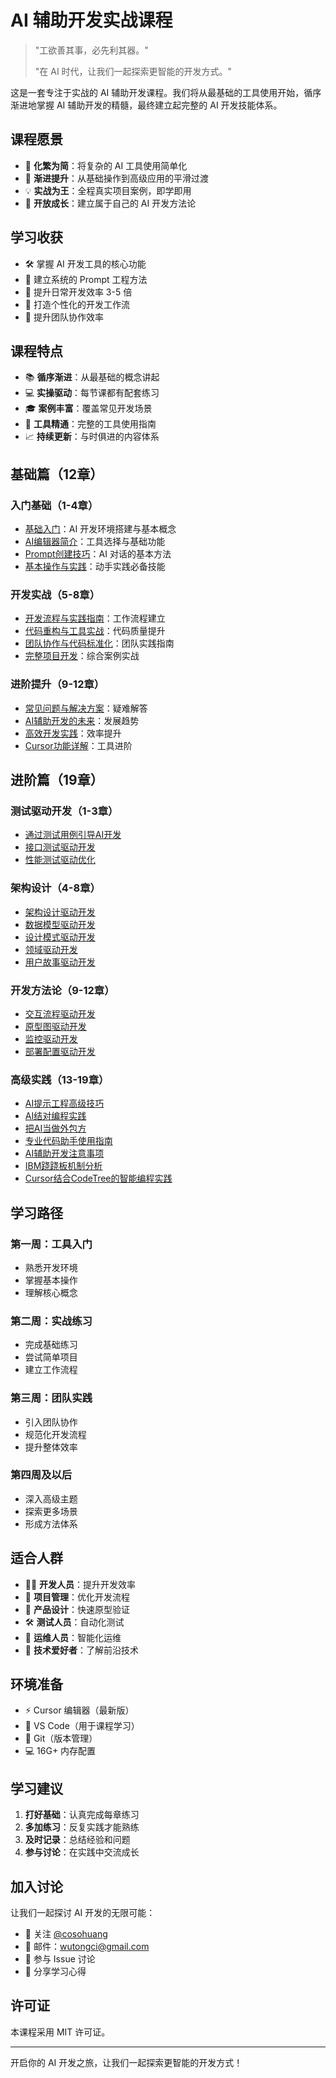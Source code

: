 # AI 辅助开发实战课程

> "工欲善其事，必先利其器。" 
> 
> "在 AI 时代，让我们一起探索更智能的开发方式。"

这是一套专注于实战的 AI 辅助开发课程。我们将从最基础的工具使用开始，循序渐进地掌握 AI 辅助开发的精髓，最终建立起完整的 AI 开发技能体系。

## 课程愿景

- 🎯 **化繁为简**：将复杂的 AI 工具使用简单化
- 🚀 **渐进提升**：从基础操作到高级应用的平滑过渡
- 💡 **实战为王**：全程真实项目案例，即学即用
- 🌟 **开放成长**：建立属于自己的 AI 开发方法论

## 学习收获

- 🛠️ 掌握 AI 开发工具的核心功能
- 📝 建立系统的 Prompt 工程方法
- 🔄 提升日常开发效率 3-5 倍
- 🎨 打造个性化的开发工作流
- 🤝 提升团队协作效率

## 课程特点

- 📚 **循序渐进**：从最基础的概念讲起
- 💻 **实操驱动**：每节课都有配套练习
- 🎓 **案例丰富**：覆盖常见开发场景
- 🔧 **工具精通**：完整的工具使用指南
- 📈 **持续更新**：与时俱进的内容体系

## 基础篇（12章）

### 入门基础（1-4章）
- [基础入门](base/第一章-基础入门.md)：AI 开发环境搭建与基本概念
- [AI编辑器简介](base/第二章-AI编辑器简介.md)：工具选择与基础功能
- [Prompt创建技巧](base/第三章-Prompt创建技巧.md)：AI 对话的基本方法
- [基本操作与实践](base/第四章-基本操作与实践.md)：动手实践必备技能

### 开发实战（5-8章）
- [开发流程与实践指南](base/第五章-开发流程与实践指南.md)：工作流程建立
- [代码重构与工具实战](base/第六章-代码重构与工具实战.md)：代码质量提升
- [团队协作与代码标准化](base/第七章-团队协作与代码标准化.md)：团队实践指南
- [完整项目开发](base/第八章-完整项目开发：用户管理系统.md)：综合案例实战

### 进阶提升（9-12章）
- [常见问题与解决方案](base/第九章-常见问题与解决方案.md)：疑难解答
- [AI辅助开发的未来](base/第十章-AI编程的未来展望.md)：发展趋势
- [高效开发实践](base/第十一章-高效开发实践.md)：效率提升
- [Cursor功能详解](base/第十二章-Cursor功能详解.md)：工具进阶

## 进阶篇（19章）

### 测试驱动开发（1-3章）
- [通过测试用例引导AI开发](advanced/第一章-通过测试用例引导AI开发.md)
- [接口测试驱动开发](advanced/第二章-接口测试驱动开发.md)
- [性能测试驱动优化](advanced/第三章-性能测试驱动优化.md)

### 架构设计（4-8章）
- [架构设计驱动开发](advanced/第四章-架构设计驱动开发.md)
- [数据模型驱动开发](advanced/第五章-数据模型驱动开发.md)
- [设计模式驱动开发](advanced/第六章-设计模式驱动开发.md)
- [领域驱动开发](advanced/第七章-领域驱动开发.md)
- [用户故事驱动开发](advanced/第八章-用户故事驱动开发.md)

### 开发方法论（9-12章）
- [交互流程驱动开发](advanced/第九章-交互流程驱动开发.md)
- [原型图驱动开发](advanced/第十章-原型图驱动开发.md)
- [监控驱动开发](advanced/第十一章-监控驱动开发.md)
- [部署配置驱动开发](advanced/第十二章-部署配置驱动开发.md)

### 高级实践（13-19章）
- [AI提示工程高级技巧](advanced/第十三章-AI提示工程高级技巧.md)
- [AI结对编程实践](advanced/第十四章-AI结对编程实践.md)
- [把AI当做外包方](advanced/第十五章-把AI当做外包方.md)
- [专业代码助手使用指南](advanced/第十六章-专业代码助手使用指南.md)
- [AI辅助开发注意事项](advanced/第十七章-AI辅助开发注意事项.md)
- [IBM跷跷板机制分析](advanced/第十八章-IBM跷跷板机制分析.md)
- [Cursor结合CodeTree的智能编程实践](advanced/第十九章-Cursor结合CodeTree的智能编程实践.md)

## 学习路径

### 第一周：工具入门
- 熟悉开发环境
- 掌握基本操作
- 理解核心概念

### 第二周：实战练习
- 完成基础练习
- 尝试简单项目
- 建立工作流程

### 第三周：团队实践
- 引入团队协作
- 规范化开发流程
- 提升整体效率

### 第四周及以后
- 深入高级主题
- 探索更多场景
- 形成方法体系

## 适合人群

- 👨‍💻 **开发人员**：提升开发效率
- 🎯 **项目管理**：优化开发流程
- 🎨 **产品设计**：快速原型验证
- 🛠️ **测试人员**：自动化测试
- 🔧 **运维人员**：智能化运维
- 🚀 **技术爱好者**：了解前沿技术

## 环境准备

- ⚡ Cursor 编辑器（最新版）
- 📝 VS Code（用于课程学习）
- 🔄 Git（版本管理）
- 💻 16G+ 内存配置

## 学习建议

1. **打好基础**：认真完成每章练习
2. **多加练习**：反复实践才能熟练
3. **及时记录**：总结经验和问题
4. **参与讨论**：在实践中交流成长

## 加入讨论

让我们一起探讨 AI 开发的无限可能：

- 📢 关注 [@cosohuang](https://x.com/cosohuang)
- 📧 邮件：[wutongci@gmail.com](mailto:wutongci@gmail.com)
- 💬 参与 Issue 讨论
- 🤝 分享学习心得

## 许可证

本课程采用 MIT 许可证。

---

开启你的 AI 开发之旅，让我们一起探索更智能的开发方式！
